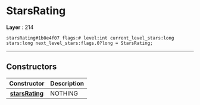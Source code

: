 # StarsRating

**Layer** : 214

```tl
starsRating#1b0e4f07 flags:# level:int current_level_stars:long stars:long next_level_stars:flags.0?long = StarsRating;
```

---

## Constructors

| Constructor | Description |
| :---: | :--- |
| [**starsRating**](constructor/starsRating) | NOTHING |